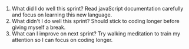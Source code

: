 1. What did I do well this sprint?
Read javaScript documentation carefully and focus on learning this new language.
2. What didn't I do well this sprint?
Should stick to coding longer before giving myself a break.
3. What can I improve on next sprint?
Try walking meditation to train my attention so I can focus on coding longer.
